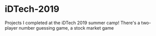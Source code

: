 # iDTech-2019
Projects I completed at the iDTech 2019 summer camp! There's a two-player number guessing game, a stock market game
